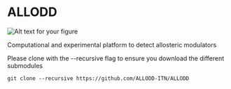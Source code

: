 # ALLODD
![Alt text for your figure](https://www.allodd-itn.eu/uploads/9/4/6/0/9460131/editor/allodd-logo.png?1634111306https://www.allodd-itn.eu/uploads/9/4/6/0/9460131/editor/allodd-logo.png?1634111306)

Computational and experimental platform to detect allosteric modulators

Please clone with the --recursive flag to ensure you download the different submodules

`git clone --recursive https://github.com/ALLODD-ITN/ALLODD`
